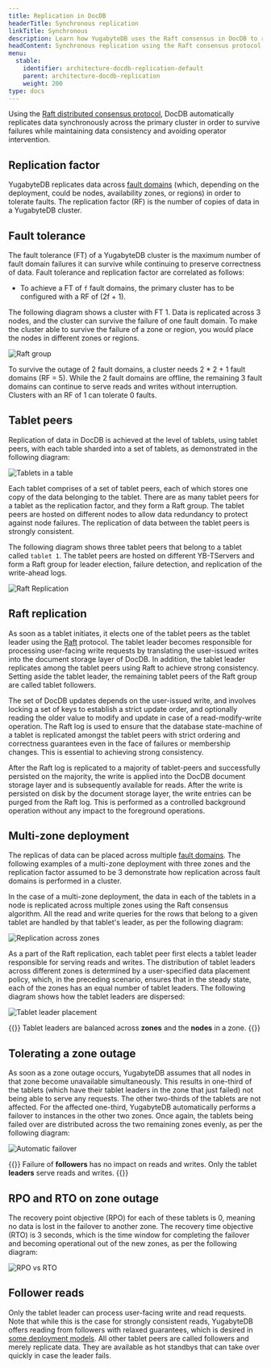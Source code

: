 ```yaml
---
title: Replication in DocDB
headerTitle: Synchronous replication
linkTitle: Synchronous
description: Learn how YugabyteDB uses the Raft consensus in DocDB to replicate data across multiple independent fault domains like nodes, zones, regions, and clouds.
headContent: Synchronous replication using the Raft consensus protocol
menu:
  stable:
    identifier: architecture-docdb-replication-default
    parent: architecture-docdb-replication
    weight: 200
type: docs
---
```


Using the [Raft distributed consensus protocol](../raft), DocDB automatically replicates data synchronously across the primary cluster in order to survive failures while maintaining data consistency and avoiding operator intervention.

## Replication factor

YugabyteDB replicates data across [fault domains](../../key-concepts#fault-domain) (which, depending on the deployment, could be nodes, availability zones, or regions) in order to tolerate faults. The replication factor (RF) is the number of copies of data in a YugabyteDB cluster.

## Fault tolerance

The fault tolerance (FT) of a YugabyteDB cluster is the maximum number of fault domain failures it can survive while continuing to preserve correctness of data. Fault tolerance and replication factor are correlated as follows:

* To achieve a FT of `f` fault domains, the primary cluster has to be configured with a RF of (2f + 1).

The following diagram shows a cluster with FT 1. Data is replicated across 3 nodes, and the cluster can survive the failure of one fault domain. To make the cluster able to survive the failure of a zone or region, you would place the nodes in different zones or regions.

![Raft group](/images/architecture/replication/raft-group.png)

To survive the outage of 2 fault domains, a cluster needs 2 * 2 + 1 fault domains (RF = 5). While the 2 fault domains are offline, the remaining 3 fault domains can continue to serve reads and writes without interruption. Clusters with an RF of 1 can tolerate 0 faults.

## Tablet peers

Replication of data in DocDB is achieved at the level of tablets, using tablet peers, with each table sharded into a set of tablets, as demonstrated in the following diagram:

![Tablets in a table](/images/architecture/replication/tablets_in_a_docsb_table.png)

Each tablet comprises of a set of tablet peers, each of which stores one copy of the data belonging to the tablet. There are as many tablet peers for a tablet as the replication factor, and they form a Raft group. The tablet peers are hosted on different nodes to allow data redundancy to protect against node failures. The replication of data between the tablet peers is strongly consistent.

The following diagram shows three tablet peers that belong to a tablet called `tablet 1`. The tablet peers are hosted on different YB-TServers and form a Raft group for leader election, failure detection, and replication of the write-ahead logs.

![Raft Replication](/images/architecture/raft_replication.png)

## Raft replication

As soon as a tablet initiates, it elects one of the tablet peers as the tablet leader using the [Raft](../raft) protocol. The tablet leader becomes responsible for processing user-facing write requests by translating the user-issued writes into the document storage layer of DocDB. In addition, the tablet leader replicates among the tablet peers using Raft to achieve strong consistency. Setting aside the tablet leader, the remaining tablet peers of the Raft group are called tablet followers.

The set of DocDB updates depends on the user-issued write, and involves locking a set of keys to establish a strict update order, and optionally reading the older value to modify and update in case of a read-modify-write operation. The Raft log is used to ensure that the database state-machine of a tablet is replicated amongst the tablet peers with strict ordering and correctness guarantees even in the face of failures or membership changes. This is essential to achieving strong consistency.

After the Raft log is replicated to a majority of tablet-peers and successfully persisted on the majority, the write is applied into the DocDB document storage layer and is subsequently available for reads. After the write is persisted on disk by the document storage layer, the write entries can be purged from the Raft log. This is performed as a controlled background operation without any impact to the foreground operations.

## Multi-zone deployment

The replicas of data can be placed across multiple [fault domains](../../key-concepts#fault-domain). The following examples of a multi-zone deployment with three zones and the replication factor assumed to be 3 demonstrate how replication across fault domains is performed in a cluster.

In the case of a multi-zone deployment, the data in each of the tablets in a node is replicated across multiple zones using the Raft consensus algorithm. All the read and write queries for the rows that belong to a given tablet are handled by that tablet's leader, as per the following diagram:

![Replication across zones](/images/architecture/replication/raft-replication-across-zones.png)

As a part of the Raft replication, each tablet peer first elects a tablet leader responsible for serving reads and writes. The distribution of tablet leaders across different zones is determined by a user-specified data placement policy, which, in the preceding scenario, ensures that in the steady state, each of the zones has an equal number of tablet leaders. The following diagram shows how the tablet leaders are dispersed:

![Tablet leader placement](/images/architecture/replication/optimal-tablet-leader-placement.png)

{{<note>}}
Tablet leaders are balanced across **zones** and the **nodes** in a zone.
{{</note>}}

## Tolerating a zone outage

As soon as a zone outage occurs, YugabyteDB assumes that all nodes in that zone become unavailable simultaneously. This results in one-third of the tablets (which have their tablet leaders in the zone that just failed) not being able to serve any requests. The other two-thirds of the tablets are not affected. For the affected one-third, YugabyteDB automatically performs a failover to instances in the other two zones. Once again, the tablets being failed over are distributed across the two remaining zones evenly, as per the following diagram:

![Automatic failover](/images/architecture/replication/automatic-failover-zone-outage.png)

{{<note>}}
Failure of **followers** has no impact on reads and writes. Only the tablet **leaders** serve reads and writes.
{{</note>}}

## RPO and RTO on zone outage

The recovery point objective (RPO) for each of these tablets is 0, meaning no data is lost in the failover to another zone. The recovery time objective (RTO) is 3 seconds, which is the time window for completing the failover and becoming operational out of the new zones, as per the following diagram:

![RPO vs RTO](/images/architecture/replication/rpo-vs-rto-zone-outage.png)

## Follower reads

Only the tablet leader can process user-facing write and read requests. Note that while this is the case for strongly consistent reads, YugabyteDB offers reading from followers with relaxed guarantees, which is desired in [some deployment models](../../../develop/build-global-apps/follower-reads/). All other tablet peers are called followers and merely replicate data. They are available as hot standbys that can take over quickly in case the leader fails.

